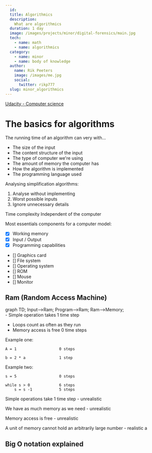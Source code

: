 ```yaml
---
  id: 
  title: Algorithmics
  description:
    What are algorithmics 
  duration: 1 day
  image: /images/projects/minor/digital-forensics/main.jpg
  tech:
    - name: math
    - name: algorithmics 
  category:
    - name: minor
    - name: body of knowledge
  author:
    name: Rik Peeters
    image: /images/me.jpg
    social:
      twitter: rikp777
  slug: minor_algorithmics 
---
```




[Udacity - Computer science](https://classroom.udacity.com/courses/cs313)


# The basics for algorithms 
The running time of an algorithm can very with...
- The size of the input
- The content structure of the input
- The type of computer we're using 
- The amount of memory the computer has 
- How the algorithm is implemented 
- The programming language used 

Analysing simplification algorithms: 
1. Analyse without implementing 
2. Worst possible inputs 
3. Ignore unnecessary details 

Time complexity
Independent of the computer

Most essentials components for a computer model:
- [x] Working memory
- [x] Input / Output
- [x] Programming capabilities
- [] Graphics card
- [] File system
- [] Operating system
- [] ROM
- [] Mouse
- [] Monitor

## Ram (Random Access Machine)
<div class="mermaid">
graph TD;
    Input-->Ram;
    Program-->Ram;
    Ram-->Memory;
</div>
- Simple operation takes 1 time step

- Loops count as often as they run 
- Memory access is free 0 time steps 

Example one:

```
A = 1					0 steps

b = 2 * a 		 		1 step 
```

Example two:

```
s = 5 					0 steps

while s > 0			    6 steps  
	s = s -1 		    5 steps 
```

Simple operations take 1 time step - unrealistic 

We have as much memory as we need - unrealistic 

Memory access is free - unrealistic 

A unit of memory cannot hold an arbitrarily large number - realistic a

 



## Big O notation explained 
